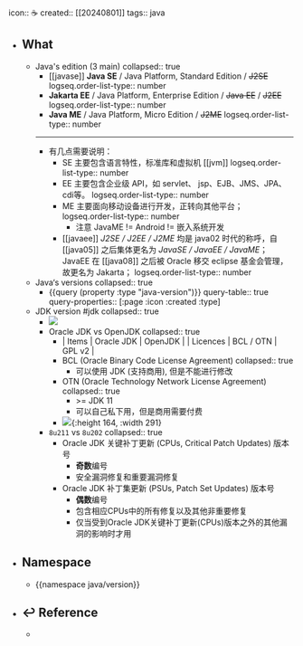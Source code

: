 icon:: ☕
created::  [[20240801]]
tags:: java

- ## What
  - Java's edition (3 main)
    collapsed:: true
    - [[javase]] **Java SE** / Java Platform, Standard Edition / ~~J2SE~~
      logseq.order-list-type:: number
    - **Jakarta EE** / Java Platform, Enterprise Edition / ~~Java EE~~ / ~~J2EE~~
      logseq.order-list-type:: number
    - **Java ME** / Java Platform, Micro Edition / ~~J2ME~~
      logseq.order-list-type:: number
    - ---
    - 有几点需要说明：
      - SE 主要包含语言特性，标准库和虚拟机 [[jvm]]
        logseq.order-list-type:: number
      - EE 主要包含企业级 API，如 servlet、 jsp、EJB、JMS、JPA、 cdi等。
        logseq.order-list-type:: number
      - ME 主要面向移动设备进行开发，正转向其他平台；
        logseq.order-list-type:: number
        - 注意 JavaME != Android != 嵌入系统开发
      - [[javaee]] *J2SE / J2EE / J2ME* 均是 java02 时代的称呼，自 [[java05]] 之后集体更名为 *JavaSE / JavaEE / JavaME*； JavaEE 在 [[java08]] 之后被 Oracle 移交 eclipse 基金会管理，故更名为 Jakarta；
        logseq.order-list-type:: number
  - Java‘s versions
    collapsed:: true
    - {{query (property :type "java-version")}}
      query-table:: true
      query-properties:: [:page :icon :created :type]
  - JDK version #jdk
    collapsed:: true
    - ![](https://raw.githack.com/bGZo/assets/dev/2024/image_1652343742216_0-or8-or8-or8.png)
    - Oracle JDK vs OpenJDK
      collapsed:: true
      - | Items | Oracle JDK | OpenJDK |
        | Licences | BCL / OTN | GPL v2 |
      - BCL (Oracle Binary Code License Agreement)
        collapsed:: true
        - 可以使用 JDK (支持商用), 但是不能进行修改
      - OTN (Oracle Technology Network License Agreement)
        collapsed:: true
        - \>= JDK 11
        - 可以自己私下用，但是商用需要付费
      - ![](https://raw.githack.com/bGZo/assets/dev/2024/image_1652343266064_0.png){:height 164, :width 291}
    - `8u211` vs `8u202`
      collapsed:: true
      - Oracle JDK 关键补丁更新 (CPUs, Critical Patch Updates) 版本号
        - **奇数**编号
        - 安全漏洞修复和重要漏洞修复
      - Oracle JDK 补丁集更新 (PSUs, Patch Set Updates) 版本号
        - **偶数**编号
        - 包含相应CPUs中的所有修复以及其他非重要修复
        - 仅当受到Oracle JDK关键补丁更新(CPUs)版本之外的其他漏洞的影响时才用
- ## Namespace
  - {{namespace java/version}}
- ## ↩ Reference
  -